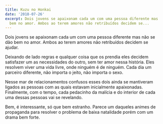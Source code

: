 ```yaml
---
title: Kuzu no Honkai
date: '2018-07-26'
excerpt: Dois jovens se apaixonam cada um com uma pessoa diferente mas não se dão
  bem no amor. Ambos ao terem amores não retribuídos decidem se...
---
```




Dois jovens se apaixonam cada um com uma pessoa diferente mas não se dão bem no amor. Ambos ao terem amores não retribuídos decidem se ajudar.

Deixando de lado regras e qualquer coisa que os prendia eles decidem satisfazer um as necessidades do outro, sem ter amor nessa história. Eles resolvem viver uma vida livre, onde ninguém é de ninguém. Cada dia um parceiro diferente, não importa o jeito, não importa o sexo.

Nesse mar de relacionamentos confusos esses dois ainda se mantiveram ligados as pessoas com as quais estavam inicialmente apaixonadas. Finalmente, com o tempo, cada pedacinho da malícia e do interior de cada uma dessas pessoas vai se revelando.

Bem, é interessante, só que bem estranho. Parece um daqueles animes de propaganda para resolver o problema de baixa natalidade porém com um drama bem forte.